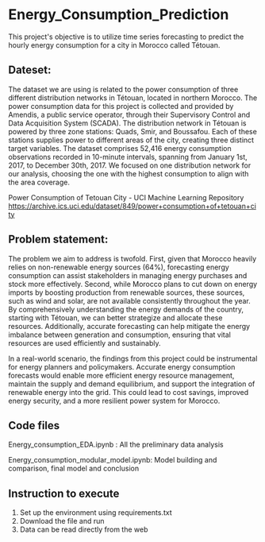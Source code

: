 # Energy_Consumption_Prediction

This project's objective is to utilize time series forecasting to predict the hourly energy consumption for a city in Morocco called Tétouan.

## **Dateset:** 

The dataset we are using is related to the power consumption of three different distribution networks in Tétouan, located in northern Morocco. The power consumption data for this project is collected and provided by Amendis, a public service operator, through their Supervisory Control and Data Acquisition System (SCADA). The distribution network in Tétouan is powered by three zone stations: Quads, Smir, and Boussafou. Each of these stations supplies power to different areas of the city, creating three distinct target variables. The dataset comprises 52,416 energy consumption observations recorded in 10-minute intervals, spanning from January 1st, 2017, to December 30th, 2017. We focused on one distribution network for our analysis, choosing the one with the highest consumption to align with the area coverage.

Power Consumption of Tetouan City - UCI Machine Learning Repository 
https://archive.ics.uci.edu/dataset/849/power+consumption+of+tetouan+city


## **Problem statement:**

The problem we aim to address is twofold. First, given that Morocco heavily relies on non-renewable energy sources (64%), forecasting energy consumption can assist stakeholders in managing energy purchases and stock more effectively. Second, while Morocco plans to cut down on energy imports by boosting production from renewable sources, these sources, such as wind and solar, are not available consistently throughout the year. By comprehensively understanding the energy demands of the country, starting with Tétouan, we can better strategize and allocate these resources. Additionally, accurate forecasting can help mitigate the energy imbalance between generation and consumption, ensuring that vital resources are used efficiently and sustainably.

In a real-world scenario, the findings from this project could be instrumental for energy planners and policymakers. Accurate energy consumption forecasts would enable more efficient energy resource management, maintain the supply and demand equilibrium, and support the integration of renewable energy into the grid. This could lead to cost savings, improved energy security, and a more resilient power system for Morocco.


## **Code files**

Energy_consumption_EDA.ipynb : All the preliminary data analysis 

Energy_consumption_modular_model.ipynb: Model building and comparison, final model and conclusion

## **Instruction to execute**

1. Set up the environment using requirements.txt 
2. Download the file and run
3. Data can be read directly from the web



